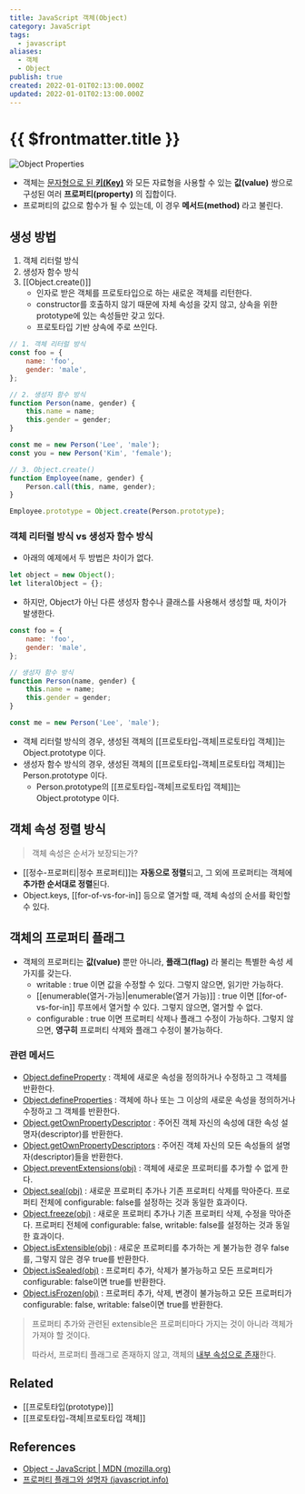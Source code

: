 ```yaml
---
title: JavaScript 객체(Object)
category: JavaScript
tags:
  - javascript
aliases:
  - 객체
  - Object
publish: true
created: 2022-01-01T02:13:00.000Z
updated: 2022-01-01T02:13:00.000Z
---
```


# {{ $frontmatter.title }}

![Object Properties](https://user-images.githubusercontent.com/29270715/77065184-e86d9600-6a08-11ea-9a7a-4d699597e1ef.png)

- 객체는 [문자형으로 된 **키(Key)**](https://developer.mozilla.org/ko/docs/Web/JavaScript/Reference/Operators/Property_Accessors#%EC%86%8D%EC%84%B1_%EC%9D%B4%EB%A6%84) 와 모든 자료형을 사용할 수 있는 **값(value)** 쌍으로 구성된 여러 **프로퍼티(property)** 의 집합이다.
- 프로퍼티의 값으로 함수가 될 수 있는데, 이 경우 **메서드(method)** 라고 불린다.

## 생성 방법

1. 객체 리터럴 방식
2. 생성자 함수 방식
3. [[Object.create()]]
   - 인자로 받은 객체를 프로토타입으로 하는 새로운 객체를 리턴한다.
   - constructor를 호출하지 않기 때문에 자체 속성을 갖지 않고, 상속을 위한 prototype에 있는 속성들만 갖고 있다.
   - 프로토타입 기반 상속에 주로 쓰인다.

```js
// 1. 객체 리터럴 방식
const foo = {
	name: 'foo',
	gender: 'male',
};

// 2. 생성자 함수 방식
function Person(name, gender) {
	this.name = name;
	this.gender = gender;
}

const me = new Person('Lee', 'male');
const you = new Person('Kim', 'female');

// 3. Object.create()
function Employee(name, gender) {
	Person.call(this, name, gender);
}

Employee.prototype = Object.create(Person.prototype);
```

### 객체 리터럴 방식 vs 생성자 함수 방식

- 아래의 예제에서 두 방법은 차이가 없다.

```js
let object = new Object();
let literalObject = {};
```

- 하지만, Object가 아닌 다른 생성자 함수나 클래스를 사용해서 생성할 때, 차이가 발생한다.

```js
const foo = {
	name: 'foo',
	gender: 'male',
};

// 생성자 함수 방식
function Person(name, gender) {
	this.name = name;
	this.gender = gender;
}

const me = new Person('Lee', 'male');
```

- 객체 리터럴 방식의 경우, 생성된 객체의 [[프로토타입-객체|프로토타입 객체]]는 Object.prototype 이다.
- 생성자 함수 방식의 경우, 생성된 객체의 [[프로토타입-객체|프로토타입 객체]]는 Person.prototype 이다.
  - Person.prototype의 [[프로토타입-객체|프로토타입 객체]]는 Object.prototype 이다.

## 객체 속성 정렬 방식

> 객체 속성은 순서가 보장되는가?

- [[정수-프로퍼티|정수 프로퍼티]]는 **자동으로 정렬**되고, 그 외에 프로퍼티는 객체에 **추가한 순서대로 정렬**된다.
- Object.keys, [[for-of-vs-for-in]] 등으로 열거할 때, 객체 속성의 순서를 확인할 수 있다.

## 객체의 프로퍼티 플래그

- 객체의 프로퍼티는 **값(value)** 뿐만 아니라, **플래그(flag)** 라 불리는 특별한 속성 세 가지를 갖는다.
  - writable : true 이면 값을 수정할 수 있다. 그렇지 않으면, 읽기만 가능하다.
  - [[enumerable(열거-가능)|enumerable(열거 가능)]] : true 이면 [[for-of-vs-for-in]] 루프에서 열거할 수 있다. 그렇지 않으면, 열거할 수 없다.
  - configurable : true 이면 프로퍼티 삭제나 플래그 수정이 가능하다. 그렇지 않으면, **영구히** 프로퍼티 삭제와 플래그 수정이 불가능하다.

### 관련 메서드

- [Object.defineProperty](https://developer.mozilla.org/ko/docs/Web/JavaScript/Reference/Global_Objects/Object/defineProperty) : 객체에 새로운 속성을 정의하거나 수정하고 그 객체를 반환한다.
- [Object.defineProperties](https://developer.mozilla.org/ko/docs/Web/JavaScript/Reference/Global_Objects/Object/defineProperties) : 객체에 하나 또는 그 이상의 새로운 속성을 정의하거나 수정하고 그 객체를 반환한다.
- [Object.getOwnPropertyDescriptor](https://developer.mozilla.org/ko/docs/Web/JavaScript/Reference/Global_Objects/Object/getOwnPropertyDescriptor) : 주어진 객체 자신의 속성에 대한 속성 설명자(descriptor)를 반환한다.
- [Object.getOwnPropertyDescriptors](https://developer.mozilla.org/ko/docs/Web/JavaScript/Reference/Global_Objects/Object/getOwnPropertyDescriptors) : 주어진 객체 자신의 모든 속성들의 설명자(descriptor)들을 반환한다.
- [Object.preventExtensions(obj)](https://developer.mozilla.org/ko/docs/Web/JavaScript/Reference/Global_Objects/Object/preventExtensions) : 객체에 새로운 프로퍼티를 추가할 수 없게 한다.
- [Object.seal(obj)](https://developer.mozilla.org/ko/docs/Web/JavaScript/Reference/Global_Objects/Object/seal) : 새로운 프로퍼티 추가나 기존 프로퍼티 삭제를 막아준다. 프로퍼티 전체에 configurable: false를 설정하는 것과 동일한 효과이다.
- [Object.freeze(obj)](https://developer.mozilla.org/ko/docs/Web/JavaScript/Reference/Global_Objects/Object/freeze) : 새로운 프로퍼티 추가나 기존 프로퍼티 삭제, 수정을 막아준다. 프로퍼티 전체에 configurable: false, writable: false를 설정하는 것과 동일한 효과이다.
- [Object.isExtensible(obj)](https://developer.mozilla.org/ko/docs/Web/JavaScript/Reference/Global_Objects/Object/isExtensible) : 새로운 프로퍼티를 추가하는 게 불가능한 경우 false를, 그렇지 않은 경우 true를 반환한다.
- [Object.isSealed(obj)](https://developer.mozilla.org/ko/docs/Web/JavaScript/Reference/Global_Objects/Object/isSealed) : 프로퍼티 추가, 삭제가 불가능하고 모든 프로퍼티가 configurable: false이면 true를 반환한다.
- [Object.isFrozen(obj)](https://developer.mozilla.org/ko/docs/Web/JavaScript/Reference/Global_Objects/Object/isFrozen) : 프로퍼티 추가, 삭제, 변경이 불가능하고 모든 프로퍼티가 configurable: false, writable: false이면 true를 반환한다.

> 프로퍼티 추가와 관련된 extensible은 프로퍼티마다 가지는 것이 아니라 객체가 가져야 할 것이다.
>
> 따라서, 프로퍼티 플래그로 존재하지 않고, 객체의 [내부 속성으로 존재](https://2ality.com/2019/11/object-property-attributes.html#internal-slots)한다.

## Related

- [[프로토타입(prototype)]]
- [[프로토타입-객체|프로토타입 객체]]

## References

- [Object - JavaScript | MDN (mozilla.org)](https://developer.mozilla.org/ko/docs/Web/JavaScript/Reference/Global_Objects/Object)
- [프로퍼티 플래그와 설명자 (javascript.info)](https://ko.javascript.info/property-descriptors)
